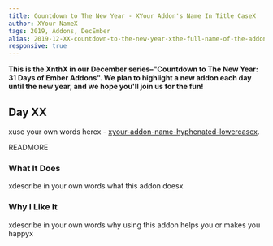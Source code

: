 ```yaml
---
title: Countdown to The New Year - XYour Addon's Name In Title CaseX
author: XYour NameX
tags: 2019, Addons, DecEmber
alias: 2019-12-XX-countdown-to-the-new-year-xthe-full-name-of-the-addon-hyphenatedx
responsive: true
---
```


**This is the XnthX in our December series–"Countdown to The New Year: 31 Days of Ember Addons". We plan to highlight a new addon each day until the new year, and we hope you'll join us for the fun!**

## Day XX

xuse your own words herex - [xyour-addon-name-hyphenated-lowercasex](https://emberobserver.com/addons/xthe-full-name-of-your-addonx).

READMORE

### What It Does

xdescribe in your own words what this addon doesx

### Why I Like It

xdescribe in your own words why using this addon helps you or makes you happyx
